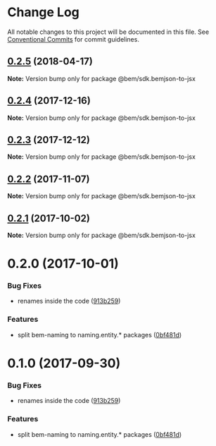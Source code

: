 # Change Log

All notable changes to this project will be documented in this file.
See [Conventional Commits](https://conventionalcommits.org) for commit guidelines.

<a name="0.2.5"></a>
## [0.2.5](https://github.com/bem/bem-sdk/compare/@bem/sdk.bemjson-to-jsx@0.2.4...@bem/sdk.bemjson-to-jsx@0.2.5) (2018-04-17)




**Note:** Version bump only for package @bem/sdk.bemjson-to-jsx

<a name="0.2.4"></a>
## [0.2.4](https://github.com/bem/bem-sdk/compare/@bem/sdk.bemjson-to-jsx@0.2.3...@bem/sdk.bemjson-to-jsx@0.2.4) (2017-12-16)




**Note:** Version bump only for package @bem/sdk.bemjson-to-jsx

<a name="0.2.3"></a>
## [0.2.3](https://github.com/bem/bem-sdk/compare/@bem/sdk.bemjson-to-jsx@0.2.2...@bem/sdk.bemjson-to-jsx@0.2.3) (2017-12-12)




**Note:** Version bump only for package @bem/sdk.bemjson-to-jsx

<a name="0.2.2"></a>
## [0.2.2](https://github.com/bem/bem-sdk/compare/@bem/sdk.bemjson-to-jsx@0.2.0...@bem/sdk.bemjson-to-jsx@0.2.2) (2017-11-07)




**Note:** Version bump only for package @bem/sdk.bemjson-to-jsx

<a name="0.2.1"></a>
## [0.2.1](https://github.com/bem-sdk/bemjson-to-jsx/compare/@bem/sdk.bemjson-to-jsx@0.2.0...@bem/sdk.bemjson-to-jsx@0.2.1) (2017-10-02)




**Note:** Version bump only for package @bem/sdk.bemjson-to-jsx

<a name="0.2.0"></a>
# 0.2.0 (2017-10-01)


### Bug Fixes

* renames inside the code ([913b259](https://github.com/bem-sdk/bemjson-to-jsx/commit/913b259))


### Features

* split bem-naming to naming.entity.* packages ([0bf481d](https://github.com/bem-sdk/bemjson-to-jsx/commit/0bf481d))




<a name="0.1.0"></a>
# 0.1.0 (2017-09-30)


### Bug Fixes

* renames inside the code ([913b259](https://github.com/bem-sdk/bemjson-to-jsx/commit/913b259))


### Features

* split bem-naming to naming.entity.* packages ([0bf481d](https://github.com/bem-sdk/bemjson-to-jsx/commit/0bf481d))
